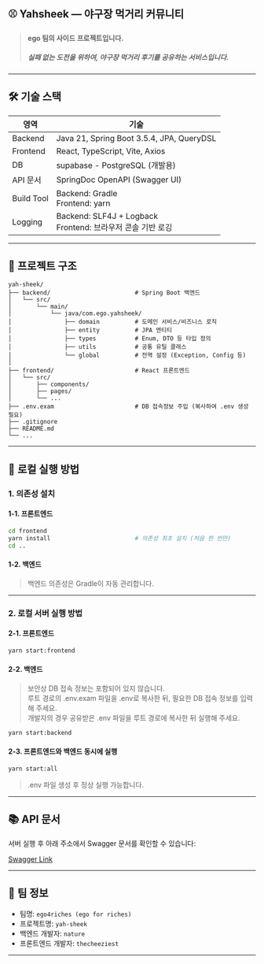 ## ⚾️ Yahsheek — 야구장 먹거리 커뮤니티

> **ego 팀의 사이드 프로젝트입니다.**
> ##### 실패 없는 도전을 위하여, 야구장 먹거리 후기를 공유하는 서비스입니다.

---

## 🛠️ 기술 스택

| 영역         | 기술                                                   |
|------------|------------------------------------------------------|
| Backend    | Java 21, Spring Boot 3.5.4, JPA, QueryDSL |
| Frontend   | React, TypeScript, Vite, Axios             |
| DB         | supabase - PostgreSQL (개발용)                          |
| API 문서     | SpringDoc OpenAPI (Swagger UI)                       |
| Build Tool | Backend: Gradle<br/>Frontend: yarn                   |
| Logging    | Backend: SLF4J + Logback<br/>Frontend: 브라우저 콘솔 기반 로깅 |

---

## 📁 프로젝트 구조

```plaintext
yah-sheek/
├── backend/                        # Spring Boot 백엔드
│   └── src/
│       └── main/
│           └── java/com.ego.yahsheek/
│               ├── domain          # 도메인 서비스/비즈니스 로직
│               ├── entity          # JPA 엔티티
│               ├── types           # Enum, DTO 등 타입 정의
│               ├── utils           # 공통 유틸 클래스
│               └── global          # 전역 설정 (Exception, Config 등)
│
├── frontend/                       # React 프론트엔드
│   └── src/
│       ├── components/
│       ├── pages/
│       └── ...
├── .env.exam                       # DB 접속정보 주입 (복사하여 .env 생성 필요)
├── .gitignore
├── README.md
└── ...
```

---

## 🚀 로컬 실행 방법

### 1. 의존성 설치

#### 1-1. 프론트엔드
```bash
cd frontend
yarn install                        # 의존성 최초 설치 (처음 한 번만)
cd ..
```

#### 1-2. 백엔드
> 백엔드 의존성은 Gradle이 자동 관리합니다.

---

### 2. 로컬 서버 실행 방법

#### 2-1. 프론트엔드
```bash
yarn start:frontend
```

#### 2-2. 백엔드

> 보안상 DB 접속 정보는 포함되어 있지 않습니다.<br>
> 루트 경로의 .env.exam 파일을 .env로 복사한 뒤, 필요한 DB 접속 정보를 입력해 주세요.<br>
> 개발자의 경우 공유받은 .env 파일을 루트 경로에 복사한 뒤 실행해 주세요.

```bash
yarn start:backend
```

#### 2-3. 프론트엔드와 백엔드 동시에 실행
```bash
yarn start:all
```
> .env 파일 생성 후 정상 실행 가능합니다.

---

## 📚 API 문서

서버 실행 후 아래 주소에서 Swagger 문서를 확인할 수 있습니다:

[Swagger Link](http://localhost:8080/swagger-ui.html)

---

## 🙋 팀 정보

* 팀명: `ego4riches (ego for riches)`
* 프로젝트명: `yah-sheek`
* 백엔드 개발자: `nature` 
* 프론트엔드 개발자: `thecheeziest`

---